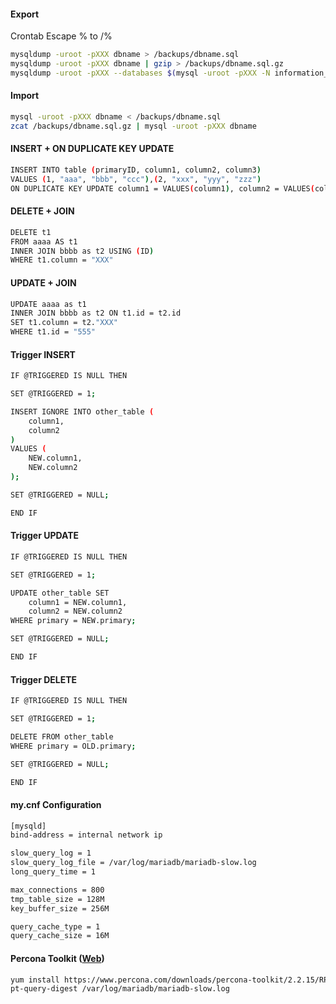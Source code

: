 #### Export
Crontab Escape % to /%
```sh
mysqldump -uroot -pXXX dbname > /backups/dbname.sql
mysqldump -uroot -pXXX dbname | gzip > /backups/dbname.sql.gz
mysqldump -uroot -pXXX --databases $(mysql -uroot -pXXX -N information_schema -e "SELECT DISTINCT(TABLE_SCHEMA) FROM tables WHERE TABLE_SCHEMA LIKE 'prefix%'" ) | gzip > /backups/alldb.sql.gz
```

#### Import
```sh
mysql -uroot -pXXX dbname < /backups/dbname.sql
zcat /backups/dbname.sql.gz | mysql -uroot -pXXX dbname
```

#### INSERT + ON DUPLICATE KEY UPDATE
```sh
INSERT INTO table (primaryID, column1, column2, column3)
VALUES (1, "aaa", "bbb", "ccc"),(2, "xxx", "yyy", "zzz")
ON DUPLICATE KEY UPDATE column1 = VALUES(column1), column2 = VALUES(column2)
```

#### DELETE + JOIN
```sh
DELETE t1
FROM aaaa AS t1
INNER JOIN bbbb as t2 USING (ID)
WHERE t1.column = "XXX"
```

#### UPDATE + JOIN
```sh
UPDATE aaaa as t1 
INNER JOIN bbbb as t2 ON t1.id = t2.id
SET t1.column = t2."XXX" 
WHERE t1.id = "555"
```

#### Trigger INSERT
```sh
IF @TRIGGERED IS NULL THEN

SET @TRIGGERED = 1;

INSERT IGNORE INTO other_table (
    column1,
    column2
)
VALUES ( 
	NEW.column1,
	NEW.column2
);

SET @TRIGGERED = NULL;

END IF
```

#### Trigger UPDATE
```sh
IF @TRIGGERED IS NULL THEN

SET @TRIGGERED = 1;

UPDATE other_table SET 
    column1 = NEW.column1,
    column2 = NEW.column2
WHERE primary = NEW.primary;

SET @TRIGGERED = NULL;

END IF
```

#### Trigger DELETE
```sh
IF @TRIGGERED IS NULL THEN

SET @TRIGGERED = 1;

DELETE FROM other_table
WHERE primary = OLD.primary;

SET @TRIGGERED = NULL;

END IF
```

#### my.cnf Configuration
```sh
[mysqld]
bind-address = internal network ip

slow_query_log = 1
slow_query_log_file = /var/log/mariadb/mariadb-slow.log
long_query_time = 1

max_connections = 800
tmp_table_size = 128M
key_buffer_size = 256M

query_cache_type = 1
query_cache_size = 16M
```

#### Percona Toolkit (<a href="https://www.percona.com/downloads/percona-toolkit/" target="_blank">Web</a>)
```sh
yum install https://www.percona.com/downloads/percona-toolkit/2.2.15/RPM/percona-toolkit-2.2.15-2.noarch.rpm
pt-query-digest /var/log/mariadb/mariadb-slow.log
```
